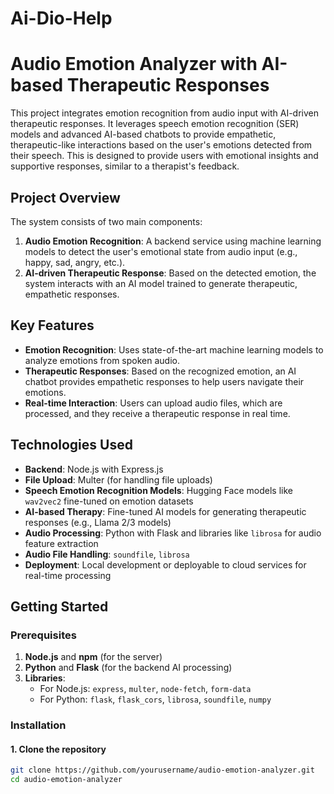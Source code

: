 # Ai-Dio-Help

# Audio Emotion Analyzer with AI-based Therapeutic Responses

This project integrates emotion recognition from audio input with AI-driven therapeutic responses. It leverages speech emotion recognition (SER) models and advanced AI-based chatbots to provide empathetic, therapeutic-like interactions based on the user's emotions detected from their speech. This is designed to provide users with emotional insights and supportive responses, similar to a therapist's feedback.

## Project Overview

The system consists of two main components:
1. **Audio Emotion Recognition**: A backend service using machine learning models to detect the user's emotional state from audio input (e.g., happy, sad, angry, etc.).
2. **AI-driven Therapeutic Response**: Based on the detected emotion, the system interacts with an AI model trained to generate therapeutic, empathetic responses.

## Key Features

- **Emotion Recognition**: Uses state-of-the-art machine learning models to analyze emotions from spoken audio.
- **Therapeutic Responses**: Based on the recognized emotion, an AI chatbot provides empathetic responses to help users navigate their emotions.
- **Real-time Interaction**: Users can upload audio files, which are processed, and they receive a therapeutic response in real time.

## Technologies Used

- **Backend**: Node.js with Express.js
- **File Upload**: Multer (for handling file uploads)
- **Speech Emotion Recognition Models**: Hugging Face models like `wav2vec2` fine-tuned on emotion datasets
- **AI-based Therapy**: Fine-tuned AI models for generating therapeutic responses (e.g., Llama 2/3 models)
- **Audio Processing**: Python with Flask and libraries like `librosa` for audio feature extraction
- **Audio File Handling**: `soundfile`, `librosa`
- **Deployment**: Local development or deployable to cloud services for real-time processing

## Getting Started

### Prerequisites

1. **Node.js** and **npm** (for the server)
2. **Python** and **Flask** (for the backend AI processing)
3. **Libraries**: 
    - For Node.js: `express`, `multer`, `node-fetch`, `form-data`
    - For Python: `flask`, `flask_cors`, `librosa`, `soundfile`, `numpy`

### Installation

#### 1. Clone the repository

```bash
git clone https://github.com/yourusername/audio-emotion-analyzer.git
cd audio-emotion-analyzer
